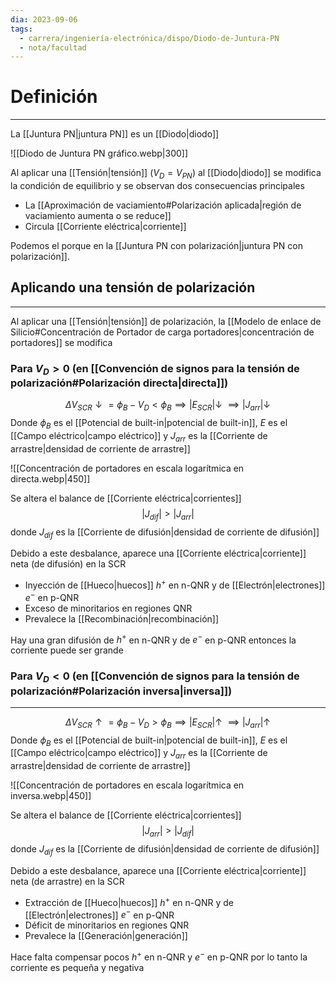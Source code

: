 ```yaml
---
dia: 2023-09-06
tags:
  - carrera/ingeniería-electrónica/dispo/Diodo-de-Juntura-PN
  - nota/facultad
---
```

# Definición
---
La [[Juntura PN|juntura PN]] es un [[Diodo|diodo]] 

![[Diodo de Juntura PN gráfico.webp|300]]

Al aplicar una [[Tensión|tensión]] ($V_D = V_{PN}$) al [[Diodo|diodo]] se modifica la condición de equilibrio y se observan dos consecuencias principales 
* La [[Aproximación de vaciamiento#Polarización aplicada|región de vaciamiento aumenta o se reduce]]
* Circula [[Corriente eléctrica|corriente]]

Podemos el porque en la [[Juntura PN con polarización|juntura PN con polarización]].
## Aplicando una tensión de polarización
---
Al aplicar una [[Tensión|tensión]] de polarización, la [[Modelo de enlace de Silicio#Concentración de Portador de carga portadores|concentración de portadores]] se modifica

### Para $V_D > 0$ (en [[Convención de signos para la tensión de polarización#Polarización directa|directa]])
$$ \Delta V_{SCR} \downarrow = \phi_B - V_D < \phi_B \implies |E_{SCR}| \downarrow ~ \implies |J_{arr}| \downarrow $$
Donde $\phi_B$ es el [[Potencial de built-in|potencial de built-in]], $E$ es el [[Campo eléctrico|campo eléctrico]] y $J_{arr}$ es la [[Corriente de arrastre|densidad de corriente de arrastre]]

![[Concentración de portadores en escala logarítmica en directa.webp|450]]

Se altera el balance de [[Corriente eléctrica|corrientes]] $$ |J_{dif}| > |J_{arr}| $$ donde $J_{dif}$ es la [[Corriente de difusión|densidad de corriente de difusión]]

Debido a este desbalance, aparece una [[Corriente eléctrica|corriente]] neta (de difusión) en la SCR
* Inyección de [[Hueco|huecos]] $h^+$ en n-QNR y de [[Electrón|electrones]] $e^-$ en p-QNR
* Exceso de minoritarios en regiones QNR
* Prevalece la [[Recombinación|recombinación]]

Hay una gran difusión de $h^+$ en n-QNR y de $e^-$ en p-QNR entonces la corriente puede ser grande

### Para $V_D < 0$ (en [[Convención de signos para la tensión de polarización#Polarización inversa|inversa]])
---
$$ \Delta V_{SCR} \uparrow = \phi_B - V_D > \phi_B \implies |E_{SCR}| \uparrow ~ \implies |J_{arr}| \uparrow $$
Donde $\phi_B$ es el [[Potencial de built-in|potencial de built-in]], $E$ es el [[Campo eléctrico|campo eléctrico]] y $J_{arr}$ es la [[Corriente de arrastre|densidad de corriente de arrastre]]

![[Concentración de portadores en escala logarítmica en inversa.webp|450]]

Se altera el balance de [[Corriente eléctrica|corrientes]] $$ |J_{arr}| > |J_{dif}| $$ donde $J_{dif}$ es la [[Corriente de difusión|densidad de corriente de difusión]]

Debido a este desbalance, aparece una [[Corriente eléctrica|corriente]] neta (de arrastre) en la SCR
* Extracción de [[Hueco|huecos]] $h^+$ en n-QNR y de [[Electrón|electrones]] $e^-$ en p-QNR
* Déficit de minoritarios en regiones QNR
* Prevalece la [[Generación|generación]]

Hace falta compensar pocos $h^+$ en n-QNR y $e^-$ en p-QNR por lo tanto la corriente es pequeña y negativa